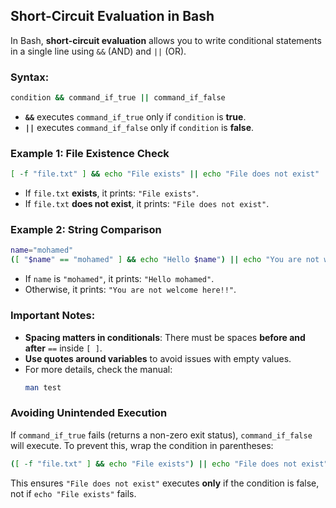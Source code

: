 ## **Short-Circuit Evaluation in Bash**  

In Bash, **short-circuit evaluation** allows you to write conditional statements in a single line using `&&` (AND) and `||` (OR).  

### **Syntax:**  
```bash
condition && command_if_true || command_if_false
```
- **`&&`** executes `command_if_true` only if `condition` is **true**.  
- **`||`** executes `command_if_false` only if `condition` is **false**.  

### **Example 1:** File Existence Check  
```bash
[ -f "file.txt" ] && echo "File exists" || echo "File does not exist"
```  
- If `file.txt` **exists**, it prints: `"File exists"`.  
- If `file.txt` **does not exist**, it prints: `"File does not exist"`.  

### **Example 2:** String Comparison  
```bash
name="mohamed"
([ "$name" == "mohamed" ] && echo "Hello $name") || echo "You are not welcome here!!"
```  
- If `name` is `"mohamed"`, it prints: `"Hello mohamed"`.  
- Otherwise, it prints: `"You are not welcome here!!"`.

### **Important Notes:**  
- **Spacing matters in conditionals**: There must be spaces **before and after** `==` inside `[ ]`.  
- **Use quotes around variables** to avoid issues with empty values.  
- For more details, check the manual:  
  ```bash
  man test
  ```  

### **Avoiding Unintended Execution**  
If `command_if_true` fails (returns a non-zero exit status), `command_if_false` will execute. To prevent this, wrap the condition in parentheses:  
```bash
([ -f "file.txt" ] && echo "File exists") || echo "File does not exist"
```
This ensures `"File does not exist"` executes **only** if the condition is false, not if `echo "File exists"` fails.